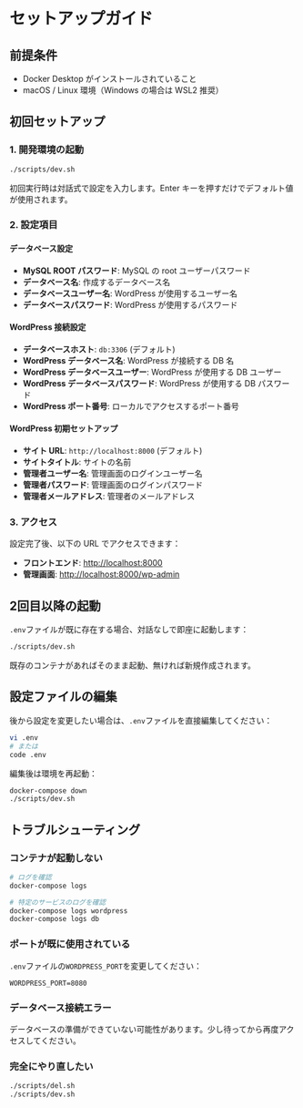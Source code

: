 # セットアップガイド

## 前提条件

- Docker Desktop がインストールされていること
- macOS / Linux 環境（Windows の場合は WSL2 推奨）

## 初回セットアップ

### 1. 開発環境の起動

```bash
./scripts/dev.sh
```

初回実行時は対話式で設定を入力します。Enter キーを押すだけでデフォルト値が使用されます。

### 2. 設定項目

#### データベース設定

- **MySQL ROOT パスワード**: MySQL の root ユーザーパスワード
- **データベース名**: 作成するデータベース名
- **データベースユーザー名**: WordPress が使用するユーザー名
- **データベースパスワード**: WordPress が使用するパスワード

#### WordPress 接続設定

- **データベースホスト**: `db:3306` (デフォルト)
- **WordPress データベース名**: WordPress が接続する DB 名
- **WordPress データベースユーザー**: WordPress が使用する DB ユーザー
- **WordPress データベースパスワード**: WordPress が使用する DB パスワード
- **WordPress ポート番号**: ローカルでアクセスするポート番号

#### WordPress 初期セットアップ

- **サイト URL**: `http://localhost:8000` (デフォルト)
- **サイトタイトル**: サイトの名前
- **管理者ユーザー名**: 管理画面のログインユーザー名
- **管理者パスワード**: 管理画面のログインパスワード
- **管理者メールアドレス**: 管理者のメールアドレス

### 3. アクセス

設定完了後、以下の URL でアクセスできます：

- **フロントエンド**: <http://localhost:8000>
- **管理画面**: <http://localhost:8000/wp-admin>

## 2回目以降の起動

`.env`ファイルが既に存在する場合、対話なしで即座に起動します：

```bash
./scripts/dev.sh
```

既存のコンテナがあればそのまま起動、無ければ新規作成されます。

## 設定ファイルの編集

後から設定を変更したい場合は、`.env`ファイルを直接編集してください：

```bash
vi .env
# または
code .env
```

編集後は環境を再起動：

```bash
docker-compose down
./scripts/dev.sh
```

## トラブルシューティング

### コンテナが起動しない

```bash
# ログを確認
docker-compose logs

# 特定のサービスのログを確認
docker-compose logs wordpress
docker-compose logs db
```

### ポートが既に使用されている

`.env`ファイルの`WORDPRESS_PORT`を変更してください：

```env
WORDPRESS_PORT=8080
```

### データベース接続エラー

データベースの準備ができていない可能性があります。少し待ってから再度アクセスしてください。

### 完全にやり直したい

```bash
./scripts/del.sh
./scripts/dev.sh
```
